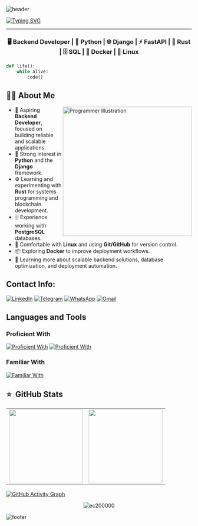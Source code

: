 ![header](https://capsule-render.vercel.app/api?type=waving&height=150&color=0:0f2027,100:1f7fff&section=header&reversal=false&animation=twinkling)

[![Typing SVG](https://readme-typing-svg.herokuapp.com?size=45&center=true&vCenter=true&width=1000&color=0:0f2027&lines=Welcome+to+Itay+Cohen's+Github+Profile!;Backend+Developer;Devops+Engineer)](https://git.io/typing-svg)

---

<h3 align="center">
🖥️ Backend Developer | 🐍 Python | 🌐 Django | ⚡ FastAPI | 🦀 Rust | 🗄️ SQL | 🐳 Docker | 🐧 Linux
</h3>

```python 
def life():
    while alive:
        code()
```

## 👨‍💻 About Me  

<img src="./assets/programmer.png" alt="Programmer Illustration" width="350" align="right">

- 🎯 Aspiring **Backend Developer**, focused on building reliable and scalable applications.  
- 🐍 Strong interest in **Python** and the **Django** framework.  
- ⚙️ Learning and experimenting with **Rust** for systems programming and blockchain development.  
- 🗄️ Experience working with **PostgreSQL** databases.  
- 🐧 Comfortable with **Linux** and using **Git/GitHub** for version control.  
- 📦 Exploring **Docker** to improve deployment workflows.  
- 🌱 Learning more about scalable backend solutions, database optimization, and deployment automation.

## Contact Info:
[![LinkedIn](https://img.shields.io/badge/LinkedIn-0A66C2?style=for-the-badge&logo=linkedin&logoColor=white)](https://linkedin.com/in/ec200000)
[![Telegram](https://img.shields.io/badge/Telegram-26A5E4?style=for-the-badge&logo=telegram&logoColor=white)](https://t.me/ec200000)
[![WhatsApp](https://img.shields.io/badge/WhatsApp-25D366?style=for-the-badge&logo=whatsapp&logoColor=white)](https://wa.me/+972525352726)
[![Gmail](https://img.shields.io/badge/Gmail-D14836?style=for-the-badge&logo=gmail&logoColor=white)](mailto:ec200000@gmail.com)

## Languages and Tools

### Proficient With
[![Proficient With](https://skillicons.dev/icons?i=python,java,nodejs,anaconda,androidstudio,cs,dart,dotnet,html,javascript,typescript,flutter)](https://github.com/ec200000)
[![Proficient With](https://skillicons.dev/icons?i=openshift,kubernetes,ansible,docker,azure,aws,linux,bash,git,github)](https://github.com/ec200000)

### Familiar With
[![Familiar With](https://skillicons.dev/icons?i=css,elasticsearch,grafana,kali,mongodb,nginx,ps,postman,prometheus,terraform)](https://github.com/ec200000)

## ⭐️ &nbsp;GitHub Stats

<table align="center">
  <tr>
    <td>
      <img src="https://github-readme-stats.vercel.app/api?username=ec200000&show_icons=true&theme=react&hide_border=false&count_private=true&bg_color=0f2027&title_color=1f7fff&text_color=ffffff&icon_color=00ffea&border_radius=15" height="200px"/>
    </td>
    <td>
      <img src="https://github-readme-stats.vercel.app/api/top-langs/?username=ec200000&layout=compact&theme=react&hide_border=false&bg_color=0f2027&title_color=1f7fff&text_color=ffffff&border_radius=15" height="200px"/>
    </td>
  </tr>
</table>

[![GitHub Activity Graph](https://github-readme-activity-graph.vercel.app/graph?username=ec200000&bg_color=0d1117&color=1f7fff&line=00ffea&point=00ffea&area=true&area_color=00ffea&hide_border=true)](https://github.com/ec200000)

<p align="center"> <img src="https://komarev.com/ghpvc/?username=ec200000" alt="ec200000" /> </p>

![footer](https://capsule-render.vercel.app/api?type=waving&height=150&color=0:0f2027,100:1f7fff&section=footer&reversal=false&animation=twinkling)

<!--
**ec200000/ec200000** is a ✨ _special_ ✨ repository because its `README.md` (this file) appears on your GitHub profile.

Here are some ideas to get you started:

- 🔭 I’m currently working on ...
- 🌱 I’m currently learning ...
- 👯 I’m looking to collaborate on ...
- 🤔 I’m looking for help with ...
- 💬 Ask me about ...
- 📫 How to reach me: ...
- 😄 Pronouns: ...
- ⚡ Fun fact: ...
-->
